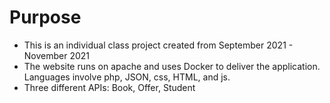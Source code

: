 # Purpose
* This is an individual class project created from September 2021 - November 2021
* The website runs on apache and uses Docker to deliver the application. Languages involve php, JSON, css, HTML, and js.
* Three different APIs: Book, Offer, Student


